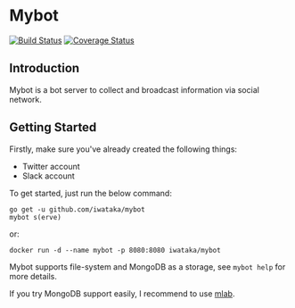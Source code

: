 # Mybot

[![Build Status](https://travis-ci.org/iwataka/mybot.svg?branch=master)](https://travis-ci.org/iwataka/mybot)
[![Coverage Status](https://img.shields.io/coveralls/github/iwataka/mybot/master.svg)](https://coveralls.io/github/iwataka/mybot?branch=master)

## Introduction

Mybot is a bot server to collect and broadcast information via social network.

## Getting Started

Firstly, make sure you've already created the following things:

- Twitter account
- Slack account

To get started, just run the below command:

```
go get -u github.com/iwataka/mybot
mybot s(erve)
```

or:

```
docker run -d --name mybot -p 8080:8080 iwataka/mybot
```

Mybot supports file-system and MongoDB as a storage, see `mybot help` for more details.

If you try MongoDB support easily, I recommend to use [mlab](https://mlab.com/).
